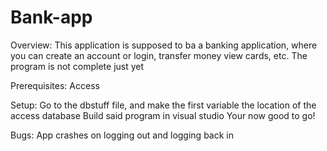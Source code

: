 # Bank-app

Overview:
This application is supposed to ba a banking application, where you can create an account or login, transfer money view cards, etc.
The program is not complete just yet


Prerequisites:
Access


Setup:
Go to the dbstuff file, and make the first variable the location of the access database
Build said program in visual studio
Your now good to go!


Bugs:
App crashes on logging out and logging back in
